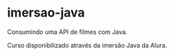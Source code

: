 # imersao-java

Consumindo uma API de filmes com Java.

Curso disponibilizado através da imersão Java da Alura. 
